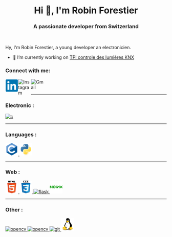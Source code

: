 <h1 align="center">Hi 👋, I'm Robin Forestier</h1>
<h3 align="center">A passionate developer from Switzerland</h3>

</br>

Hy, I'm Robin Forestier, a young developer an electronicien.

- 🔭 I’m currently working on [TPI controle des lumières KNX](https://github.com/Forestierr/TPI-Controle-lumieres-knx)

<h3 align="left">Connect with me:</h3>
<p align="center">
  <a href="https://linkedin.com/in/robin-forestier-8085a8230" target="blank">
    <img align="left" alt="LinkdeIN" width="40" src="https://raw.githubusercontent.com/devicons/devicon/master/icons/linkedin/linkedin-original.svg" />
  </a>
  <p>                    </p>
  <a href="https://instagram.com/rob1forest" target="blank">
    <img align="left" alt="Instagram" width="40" src="https://cdn.jsdelivr.net/npm/simple-icons@v3/icons/instagram.svg" />
  </a>
  <p>                    </p>
  <a target="_blank" href="mailto:robinforestier1407@gmail.com">
    <img align="left" alt="Gmail" width="40" src="https://cdn.jsdelivr.net/npm/simple-icons@v3/icons/gmail.svg" />  
  </a>  
</p>

</br>
</br>

___

<h3 align="left"> Electronic :</h3>
<p align="left"> 

  <a href="https://www.kicad.org" target="_blank" rel="noreferrer"> 
    <img src="https://avatars.githubusercontent.com/u/3374914?s=200&v=4" alt="c" width="40" height="40"/> 
  </a>
  
</p>


___

<h3 align="left">Languages :</h3>
<p align="left"> 
  <a href="https://www.cprogramming.com/" target="_blank" rel="noreferrer"> 
    <img src="https://raw.githubusercontent.com/devicons/devicon/master/icons/c/c-original.svg" alt="c" width="40" height="40"/> 
  </a> 
  <a href="https://www.python.org" target="_blank" rel="noreferrer"> 
    <img src="https://raw.githubusercontent.com/devicons/devicon/master/icons/python/python-original.svg" alt="python" width="40" height="40"/> 
  </a>
</p>
  
___
  
<h3 align="left">Web :</h3>
<p align="left">
  
  <a href="https://www.w3.org/html/" target="_blank" rel="noreferrer"> 
    <img src="https://raw.githubusercontent.com/devicons/devicon/master/icons/html5/html5-original-wordmark.svg" alt="html5" width="40" height="40"/> 
  </a>
  <a href="https://www.w3schools.com/css/" target="_blank" rel="noreferrer"> 
    <img src="https://raw.githubusercontent.com/devicons/devicon/master/icons/css3/css3-original-wordmark.svg" alt="css3" width="40" height="40"/> 
  </a> 
  <a href="https://flask.palletsprojects.com/" target="_blank" rel="noreferrer"> 
    <img src="https://www.vectorlogo.zone/logos/pocoo_flask/pocoo_flask-icon.svg" alt="flask" width="40" height="40"/> 
  </a> 
  <a href="https://www.nginx.com" target="_blank" rel="noreferrer"> 
    <img src="https://raw.githubusercontent.com/devicons/devicon/master/icons/nginx/nginx-original.svg" alt="nginx" width="40" height="40"/> 
  </a> 
</p>
 
___
 
<h3 align="left">Other :</h3>
<p align="left">

  <a href="https://opencv.org/" target="_blank" rel="noreferrer">
    <img src="https://www.vectorlogo.zone/logos/opencv/opencv-icon.svg" alt="opencv" width="40" height="40"/> 
  </a> 

  <a href="https://numpy.org/" target="_blank" rel="noreferrer">
    <img src="https://cdn.jsdelivr.net/gh/devicons/devicon/icons/numpy/numpy-original.svg" alt="opencv" width="40" height="40"/> 
  </a> 

  <a href="https://git-scm.com/" target="_blank" rel="noreferrer"> 
    <img src="https://www.vectorlogo.zone/logos/git-scm/git-scm-icon.svg" alt="git" width="40" height="40"/> 
  </a> 

  <a href="https://www.linux.org/" target="_blank" rel="noreferrer"> 
    <img src="https://raw.githubusercontent.com/devicons/devicon/master/icons/linux/linux-original.svg" alt="linux" width="40" height="40"/> 
  </a> 

</p>
